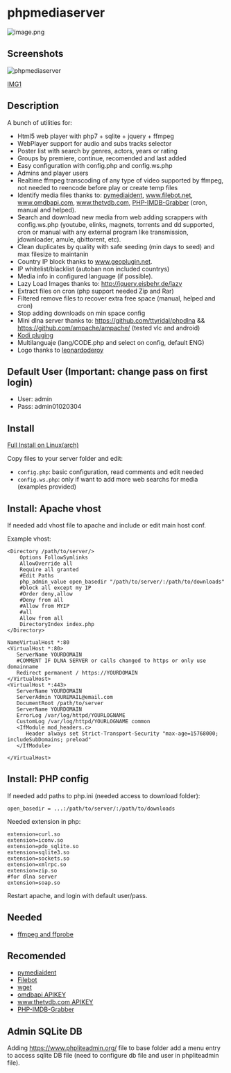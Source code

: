 # phpmediaserver

![image.png](https://github.com/leonardoderoy/phpmediaserver/blob/master/imgs/logo/1.png?raw=true)

## Screenshots

![phpmediaserver](https://media.giphy.com/media/8A7qPRuF8jzRcaQiyj/giphy.gif)

[IMG1](http://i67.tinypic.com/33opaiv.png)

## Description
A bunch of utilities for:
 - Html5 web player with php7 + sqlite + jquery + ffmpeg
 - WebPlayer support for audio and subs tracks selector
 - Poster list with search by genres, actors, years or rating
 - Groups by premiere, continue, recomended and last added
 - Easy configuration with config.php and config.ws.php
 - Admins and player users
 - Realtime ffmpeg transcoding of any type of video supported by ffmpeg, not needed to reencode before play or create temp files
 - Identify media files thanks to: [pymediaident](https://github.com/EsTass/pymediaident), www.filebot.net, www.omdbapi.com, www.thetvdb.com, [PHP-IMDB-Grabber](https://github.com/FabianBeiner/PHP-IMDB-Grabber) (cron, manual and helped).
 - Search and download new media from web adding scrappers with config.ws.php (youtube, elinks, magnets, torrents and dd supported, cron or manual with any external program like transmission, jdownloader, amule, qbittorent, etc).
 - Clean duplicates by quality with safe seeding (min days to seed) and max filesize to maintanin
 - Country IP block thanks to www.geoplugin.net.
 - IP whitelist/blacklist (autoban non included countrys)
 - Media info in configured language (if possible).
 - Lazy Load Images thanks to: http://jquery.eisbehr.de/lazy
 - Extract files on cron (php support needed Zip and Rar)
 - Filtered remove files to recover extra free space (manual, helped and cron)
 - Stop adding downloads on min space config
 - Mini dlna server thanks to: https://github.com/ttyridal/phpdlna && https://github.com/ampache/ampache/ (tested vlc and android)
 - [Kodi pluging](https://github.com/EsTass/phpmediaserver-kodi)
 - Multilanguaje (lang/CODE.php and select on config, default ENG)
 - Logo thanks to [leonardoderoy](https://github.com/leonardoderoy)

## Default User (Important: change pass on first login)
 - User: admin
 - Pass: admin01020304
 
## Install

[Full Install on Linux(arch)](https://github.com/EsTass/phpmediaserver/wiki/Install-In-linux-(arch))

Copy files to your server folder and edit:
 - `config.php`: basic configuration, read comments and edit needed
 - `config.ws.php`: only if want to add more web searchs for media (examples provided)

## Install: Apache vhost
If needed add vhost file to apache and include or edit main host conf. 

Example vhost:
```
<Directory /path/to/server/>
    Options FollowSymlinks
    AllowOverride all
    Require all granted
    #Edit Paths
    php_admin_value open_basedir "/path/to/server/:/path/to/downloads"
    #block all except my IP
    #Order deny,allow
    #Deny from all
    #Allow from MYIP
    #all
    Allow from all
    DirectoryIndex index.php
</Directory>

NameVirtualHost *:80
<VirtualHost *:80>
   ServerName YOURDOMAIN
   #COMMENT IF DLNA SERVER or calls changed to https or only use domainname
   Redirect permanent / https://YOURDOMAIN
</VirtualHost>
<VirtualHost *:443>
   ServerName YOURDOMAIN
   ServerAdmin YOUREMAIL@email.com
   DocumentRoot /path/to/server
   ServerName YOURDOMAIN
   ErrorLog /var/log/httpd/YOURLOGNAME
   CustomLog /var/log/httpd/YOURLOGNAME common
   <IfModule mod_headers.c>
      Header always set Strict-Transport-Security "max-age=15768000; includeSubDomains; preload"
   </IfModule>

</VirtualHost>
```

## Install: PHP config

If needed add paths to php.ini (needed access to download folder):
```
open_basedir = ...:/path/to/server/:/path/to/downloads
```

Needed extension in php:
```
extension=curl.so
extension=iconv.so
extension=pdo_sqlite.so
extension=sqlite3.so
extension=sockets.so
extension=xmlrpc.so
extension=zip.so
#for dlna server
extension=soap.so
```

Restart apache, and login with default user/pass.

## Needed
 - [ffmpeg and ffprobe](https://ffmpeg.org/)
 
## Recomended
- [pymediaident](https://github.com/EsTass/pymediaident)
- [Filebot](https://www.filebot.net)
 - [wget](https://www.gnu.org/software/wget/)
 - [omdbapi APIKEY](https://www.omdbapi.com)
 - [www.thetvdb.com APIKEY](https://www.thetvdb.com)
 - [PHP-IMDB-Grabber](https://github.com/FabianBeiner/PHP-IMDB-Grabber)

## Admin SQLite DB

Adding https://www.phpliteadmin.org/ file to base folder add a menu entry to access sqlite DB file (need to configure db file and user in phpliteadmin file).
